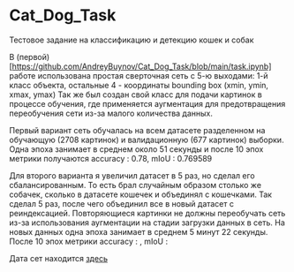 # Cat_Dog_Task

Тестовое задание на классификацию и детекцию кошек и собак

В (первой)[https://github.com/AndreyBuynov/Cat_Dog_Task/blob/main/task.ipynb] работе использована простая сверточная сеть с 5-ю выходами: 1-й класс объекта, остальные 4 - координаты bounding box (xmin, ymin, xmax, ymax)
Так же был создан свой класс для подачи картинок в процессе обучения, где применяется аугментация для предотвращения переобучения сети из-за малого количества данных.

Первый вариант сеть обучалась на всем датасете разделенном на обучающую (2708 картинок) и валидационную (677 картинок) выборки.
Одна эпоха занимает в среднем около 51 секунды и после 10 эпох метрики получаются accuracy : 0.78, mIoU : 0.769589

Для второго варианта я увеличил датасет в 5 раз, но сделал его сбалансированным. То есть брал случайным образом столько же собачек, сколько в датасете кошечек и объединял с кошечками. Так сделал 5 раз, после чего объединил все в новый датасет с реиндексацией. Повторяющиеся картинки не должны переобучать сеть из-за использования аугментации на стадии загрузки данных в сеть.
На новых данных одна эпоха занимает в среднем 5 минут 22 секунды.
После 10 эпох метрики accuracy : , mIoU : 


Дата сет находится [здесь](https://cloud.neurus.ru/index.php/s/DFQ4jbsoCfLgzXz)
